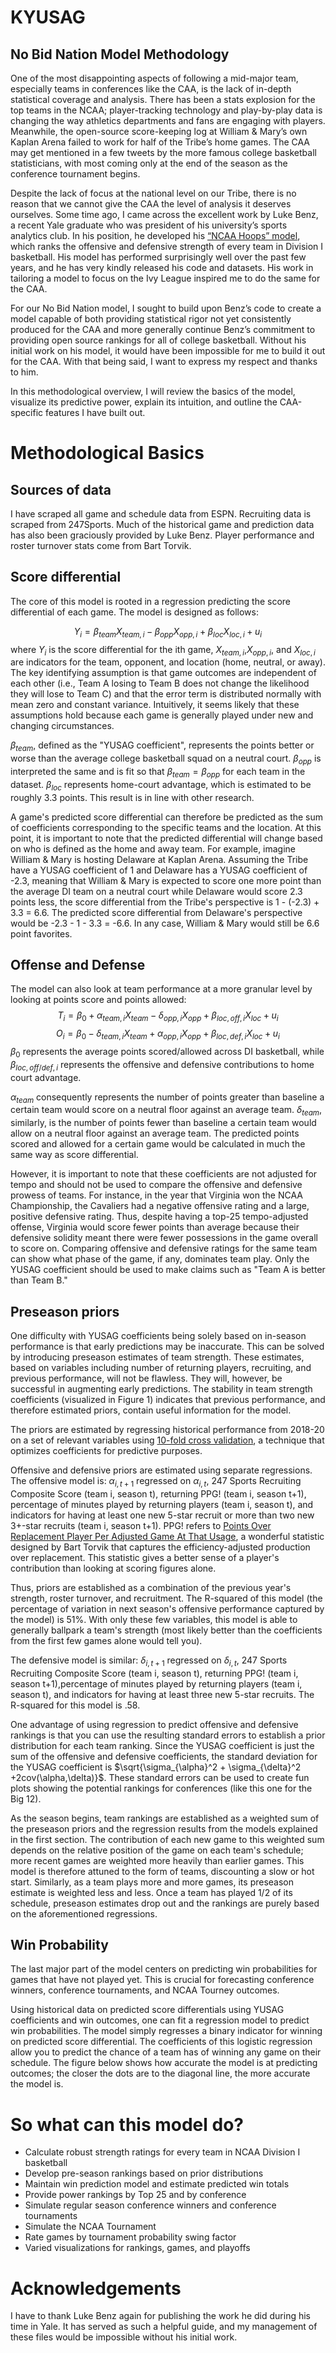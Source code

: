# KYUSAG
## No Bid Nation Model Methodology

One of the most disappointing aspects of following a mid-major team, especially teams in conferences like the CAA, is the lack of in-depth statistical coverage and analysis. There has been a stats explosion for the top teams in the NCAA; player-tracking technology and play-by-play data is changing the way athletics departments and fans are engaging with players. Meanwhile, the open-source score-keeping log at William & Mary’s own Kaplan Arena failed to work for half of the Tribe’s home games. The CAA may get mentioned in a few tweets by the more famous college basketball statisticians, with most coming only at the end of the season as the conference tournament begins.

Despite the lack of focus at the national level on our Tribe, there is no reason that we cannot give the CAA the level of analysis it deserves ourselves. Some time ago, I came across the excellent work by Luke Benz, a recent Yale graduate who was president of his university’s sports analytics club. In his position, he developed his [“NCAA Hoops” model](https://rpubs.com/lbenz730/ncaa_hoops_methodology), which ranks the offensive and defensive strength of every team in Division I basketball. His model has performed surprisingly well over the past few years, and he has very kindly released his code and datasets. His work in tailoring a model to focus on the Ivy League inspired me to do the same for the CAA.

For our No Bid Nation model, I sought to build upon Benz’s code to create a model capable of both providing statistical rigor not yet consistently produced for the CAA and more generally continue Benz’s commitment to providing open source rankings for all of college basketball. Without his initial work on his model, it would have been impossible for me to build it out for the CAA. With that being said, I want to express my respect and thanks to him.

In this methodological overview, I will review the basics of the model, visualize its predictive power, explain its intuition, and outline the CAA-specific features I have built out.

# Methodological Basics

## Sources of data
I have scraped all game and schedule data from ESPN. Recruiting data is scraped from 
247Sports. Much of the historical game and prediction data has also been graciously provided by Luke Benz. Player performance and roster turnover stats come from Bart Torvik. 

## Score differential 

The core of this model is rooted in a regression predicting the score differential of each game. The model is designed as follows:

$$Y_i = \beta_{team}X_{team,i} - \beta_{opp}X_{opp,i} + \beta_{loc}X_{loc,i} + u_i$$
where $Y_i$ is the score differential for the ith game, $X_{team,i}$,$X_{opp,i}$, and 
$X_{loc,i}$ are indicators for the team, opponent, and location (home, neutral, or away). The key identifying assumption is that game outcomes are independent of each other (i.e., Team A losing to Team B does not change the likelihood they will lose to Team C) and that the error term is distributed normally with mean zero and constant
variance. Intuitively, it seems likely that these assumptions hold because each game
is generally played under new and changing circumstances. 

$\beta_{team}$, defined as the "YUSAG coefficient", represents the points better or
worse than the average college basketball squad on a neutral court. $\beta_{opp}$
is interpreted the same and is fit so that $\beta_{team} = \beta_{opp}$ for each
team in the dataset. $\beta_{loc}$ represents home-court advantage, which is estimated
to be roughly 3.3 points. This result is in line with other research.

A game's predicted score differential can therefore be predicted as the sum of 
coefficients corresponding to the specific teams and the location. At this point,
it is important to note that the predicted differential will change based on
who is defined as the home and away team. For example, imagine William & Mary 
is hosting Delaware at Kaplan Arena. Assuming the Tribe have a YUSAG coefficient
of 1 and Delaware has a YUSAG coefficient of -2.3, meaning that William & Mary is
expected to score one more point than the average DI team on a neutral court
while Delaware would score 2.3 points less, the score differential from the Tribe's
perspective is 1 - (-2.3) + 3.3 = 6.6. The predicted score differential from Delaware's perspective would be -2.3 - 1 - 3.3 = -6.6. In any case, William & Mary
would still be 6.6 point favorites.

## Offense and Defense
The model can also look at team performance at a more granular level by looking
at points score and points allowed:
$$T_i = \beta_0 + \alpha_{team,i}X_{team} - \delta_{opp,i}X_{opp} + \beta_{loc,off,i}X_{loc} + u_i$$
$$O_i = \beta_0 - \delta_{team,i}X_{team} + \alpha_{opp,i}X_{opp} + \beta_{loc,def,i}X_{loc} + u_i$$
$\beta_0$ represents the average points scored/allowed across DI basketball, while 
$\beta_{loc,off/def,i}$ represents the offensive and defensive contributions to home
court advantage. 

$\alpha_{team}$ consequently represents the number of points greater than baseline a 
certain team would score on a neutral floor against an average team. $\delta_{team}$, similarly, is the number of points fewer than baseline a certain team would allow
on a neutral floor against an average team. The predicted points scored and allowed
for a certain game would be calculated in much the same way as score differential.

However, it is important to note that these coefficients are not adjusted for tempo
and should not be used to compare the offensive and defensive prowess of teams. For
instance, in the year that Virginia won the NCAA Championship, the Cavaliers had a
negative offensive rating and a large, positive defensive rating. Thus, despite having a top-25 tempo-adjusted offense, Virginia would score fewer points than average because their defensive solidity meant there were fewer possessions in the game overall to score on. Comparing offensive and defensive ratings for the same team can show what phase of the game, if any, dominates team play. Only the YUSAG coefficient should be used to make claims such as "Team A is better than Team B." 

## Preseason priors

One difficulty with YUSAG coefficients being solely based on in-season performance
is that early predictions may be inaccurate. This can be solved by introducing
preseason estimates of team strength. These estimates, based on variables including
number of returning players, recruiting, and previous performance, will not be 
flawless. They will, however, be successful in augmenting early predictions. The
stability in team strength coefficients (visualized in Figure 1) indicates that 
previous performance, and therefore estimated priors, contain useful information
for the model.

The priors are estimated by regressing historical performance from 2018-20 on a set
of relevant variables using [10-fold cross validation](https://www.openml.org/a/estimation-procedures/7#:~:text=Cross%2Dvalidation%20is%20a%20technique,test%20set%20to%20evaluate%20it.), a technique that optimizes coefficients for predictive purposes. 

Offensive and defensive priors are estimated using separate regressions. The offensive model is: $\alpha_{i,t+1}$ regressed on $\alpha_{i,t}$, 247 Sports Recruiting Composite Score (team i, season t), returning PPG! (team i, season t+1), percentage of minutes played by returning players (team i, season t), and indicators for having at least one new 5-star recruit or more than two new 3+-star recruits (team i, season t+1). PPG! refers to [Points Over Replacement Player Per Adjusted Game At That Usage](https://www.bigtengeeks.com/new-stat-porpagatu/), a wonderful statistic designed by Bart Torvik that captures the efficiency-adjusted production over replacement. This statistic gives a better sense of a player's contribution than looking at scoring figures alone. 

Thus, priors are established as a combination of the previous year's strength, roster turnover, and recruitment. The R-squared of this model (the percentage of variation in next season's offensive performance captured by the model) is 51%. With only these few variables, this model is able to generally ballpark a team's strength (most likely better than the coefficients from the first few games alone would tell you).

The defensive model is similar: $\delta_{i,t+1}$ regressed on $\delta_{i,t}$, 247 Sports Recruiting Composite Score (team i, season t), returning PPG! (team i, season t+1),percentage of minutes played by returning players (team i, season t), and indicators for having at least three new 5-star recruits. The R-squared for this model is .58.

One advantage of using regression to predict offensive and defensive rankings is that you can use the resulting standard errors to establish a prior distribution for each team ranking. Since the YUSAG coefficient is just the sum of the offensive and defensive coefficients, the standard deviation for the YUSAG coefficient is $\sqrt{\sigma_{\alpha}^2 + \sigma_{\delta}^2 +2cov(\alpha,\delta)}$. These standard errors can be used to create fun plots showing the potential rankings for conferences (like this one for the Big 12).

As the season begins, team rankings are established as a weighted sum of the preseason priors and the regression results from the models explained in the first section. The contribution of each new game to this weighted sum depends on the relative position of the game on each team's schedule; more recent games are weighted more heavily than earlier games. This model is therefore attuned to the form of teams, discounting a slow or hot start. Similarly, as a team plays more and more games, its preseason estimate is weighted less and less. Once a team has played 1/2 of its schedule, preseason estimates drop out and the rankings are purely based on the aforementioned regressions.

## Win Probability
The last major part of the model centers on predicting win probabilities for games that have not played yet. This is crucial for forecasting conference winners, conference tournaments, and NCAA Tourney outcomes. 

Using historical data on predicted score differentials using YUSAG coefficients and win outcomes, one can fit a regression model to predict win probabilities. The model simply regresses a binary indicator for winning on predicted score differential. The coefficients of this logistic regression allow you to predict the chance of a team has of winning any game on their schedule. The figure below shows how accurate the model is at predicting outcomes; the closer the dots are to the diagonal line, the more accurate the model is.

# So what can this model do?
* Calculate robust strength ratings for every team in NCAA Division I basketball
* Develop pre-season rankings based on prior distributions
* Maintain win prediction model and estimate predicted win totals
* Provide power rankings by Top 25 and by conference
* Simulate regular season conference winners and conference tournaments
* Simulate the NCAA Tournament
* Rate games by tournament probability swing factor
* Varied visualizations for rankings, games, and playoffs


# Acknowledgements
I have to thank Luke Benz again for publishing the work he did during his time in Yale. It has served as such a helpful guide, and my management of these files would be impossible without his initial work.




